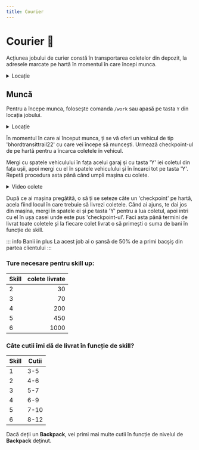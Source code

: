 ```yaml
---
title: Courier
---
```


# Courier 🛵

Acțiunea jobului de curier constă în transportarea coletelor din depozit, la adresele marcate pe hartă în momentul în care începi munca.

<details class="details custom-block">
    <summary>Locație</summary>
    <p>![Locatie](https://i.imgur.com/ozWT9Es.png "Locație")</p>
</details>

## Muncă
Pentru a începe munca, folosește comanda `/work` sau apasă pe tasta `Y` din locația jobului.

<details class="details custom-block">
    <summary>Locație</summary>
    <p>![Locatie](https://i.imgur.com/tUIZQV0.png "Locație")</p>
</details>

În momentul în care ai început munca, ți se vă oferi un vehicul de tip 'bhordtransittrail22' cu care vei începe să muncești. Urmează checkpoint-ul de pe hartă pentru a încarca coletele în vehicul.

Mergi cu spatele vehiculului în fața acelui garaj și cu tasta 'Y' iei coletul din fața ușii, apoi mergi cu el în spatele vehiculului și în încarci tot pe tasta 'Y'. Repetă procedura asta până când umpli mașina cu colete.

<details class="details custom-block">
    <summary>Video colete</summary>
    <p>![Locatie](https://i.imgur.com/lYgqxEs.gif "Colete")</p>
</details>

După ce ai mașina pregătită, o să ți se seteze câte un 'checkpoint' pe hartă, acela fiind locul în care trebuie să livrezi coletele. Când ai ajuns, te dai jos din mașina, mergi în spatele ei și pe tasta 'Y' pentru a lua coletul, apoi intri cu el în ușa casei unde este pus 'checkpoint-ul'. Faci asta până termini de livrat toate coletele și la fiecare colet livrat o să primești o suma de bani în funcție de skill.

::: info Banii in plus
La acest job ai o șansă de 50% de a primi bacșiș din partea clientului
:::

### Ture necesare pentru skill up:

| Skill         |  colete livrate  |
| ------------- | ----: |
| 2             | 30|
| 3             | 70|
| 4             | 200|
| 5             | 450|
| 6             | 1000|

### Câte cutii îmi dă de livrat în funcție de skill?

| Skill | Cutii |
|-------|-------|
| 1     | 3-5   |
| 2     | 4-6   |
| 3     | 5-7   |
| 4     | 6-9   |
| 5     | 7-10  |
| 6     | 8-12  |

Dacă deții un **Backpack**, vei primi mai multe cutii în funcție de nivelul de **Backpack** deținut.
